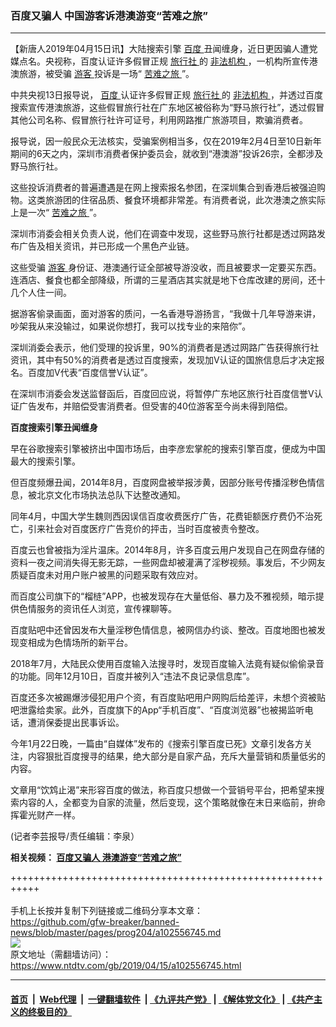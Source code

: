 ### 百度又骗人 中国游客诉港澳游变“苦难之旅”
------------------------

<div class="post_content" itemprop="articleBody">
 <p>
  【新唐人2019年04月15日讯】大陆搜索引擎
  <a href="https://www.ntdtv.com/gb/百度.htm">
   百度
  </a>
  丑闻缠身，近日更因骗人遭党媒点名。央视称，百度认证许多假冒正规
  <a href="https://www.ntdtv.com/gb/旅行社.htm">
   旅行社
  </a>
  的
  <a href="https://www.ntdtv.com/gb/非法机构.htm">
   非法机构
  </a>
  ，一机构所宣传港澳旅游，被受骗
  <a href="https://www.ntdtv.com/gb/游客.htm">
   游客
  </a>
  投诉是一场“
  <a href="https://www.ntdtv.com/gb/苦难之旅.htm">
   苦难之旅
  </a>
  ”。
 </p>
 <p>
  中共央视13日报导说，
  <a href="https://www.ntdtv.com/gb/百度.htm">
   百度
  </a>
  认证许多假冒正规
  <a href="https://www.ntdtv.com/gb/旅行社.htm">
   旅行社
  </a>
  的
  <a href="https://www.ntdtv.com/gb/非法机构.htm">
   非法机构
  </a>
  ，并透过百度搜索宣传港澳旅游，这些假冒旅行社在广东地区被俗称为“野马旅行社”，透过假冒其他公司名称、假冒旅行社许可证号，利用网路推广旅游项目，欺骗消费者。
 </p>
 <p>
  报导说，因一般民众无法核实，受骗案例相当多，仅在2019年2月4日至10日新年期间的6天之内，深圳市消费者保护委员会，就收到“港澳游”投诉26宗，全都涉及野马旅行社。
 </p>
 <p>
  这些投诉消费者的普遍遭遇是在网上搜索报名参团，在深圳集合到香港后被强迫购物。这类旅游团的住宿品质、餐食环境都非常差。有消费者说，此次港澳之旅实际上是一次“
  <a href="https://www.ntdtv.com/gb/苦难之旅.htm">
   苦难之旅
  </a>
  ”。
 </p>
 <p>
  深圳市消委会相关负责人说，他们在调查中发现，这些野马旅行社都是透过网路发布广告及相关资讯，并已形成一个黑色产业链。
 </p>
 <p>
  这些受骗
  <a href="https://www.ntdtv.com/gb/游客.htm">
   游客
  </a>
  身份证、港澳通行证全部被导游没收，而且被要求一定要买东西。连酒店、餐食也都全部降级，所谓的三星酒店其实就是地下仓库改建的房间，还十几个人住一间。
 </p>
 <p>
  据游客偷录画面，面对游客的质问，一名香港导游扬言，“我做十几年导游来讲，吵架我从来没输过，如果说你想打，我可以找专业的来陪你”。
 </p>
 <p>
  深圳消委会表示，他们受理的投诉里，90%的消费者是透过网路广告获得旅行社资讯，其中有50%的消费者是透过百度搜索，发现加V认证的国旅信息后才决定报名。百度加V代表“百度信誉V认证”。
 </p>
 <p>
  在深圳市消委会发送监督函后，百度回应说，将暂停广东地区旅行社百度信誉V认证广告发布，并赔偿受害消费者。但受害的40位游客至今尚未得到陪偿。
 </p>
 <p>
  <strong>
   百度搜索引擎丑闻缠身
  </strong>
 </p>
 <p>
  早在谷歌搜索引擎被挤出中国市场后，由李彦宏掌舵的搜索引擎百度，便成为中国最大的搜索引擎。
 </p>
 <p>
  但百度频爆丑闻，2014年8月，百度网盘被举报涉黄，因部分账号传播淫秽色情信息，被北京文化市场执法总队下达整改通知。
 </p>
 <p>
  同年4月，中国大学生魏则西因误信百度收费医疗广告，花费钜额医疗费仍不治死亡，引来社会对百度医疗广告竞价的抨击，当时百度被责令整改。
 </p>
 <p>
  百度云也曾被指为淫片温床。2014年8月，许多百度云用户发现自己在网盘存储的资料一夜之间消失得无影无踪，一些网盘却被灌满了淫秽视频。事发后，不少网友质疑百度未对用户账户被黑的问题采取有效应对。
 </p>
 <p>
  而百度公司旗下的“榴梿”APP，也被发现存在大量低俗、暴力及不雅视频，暗示提供色情服务的资讯任人浏览，宣传裸聊等。
 </p>
 <p>
  百度贴吧中还曾因发布大量淫秽色情信息，被网信办约谈、整改。百度地图也被发现变相成为色情场所的新平台。
 </p>
 <p>
  2018年7月，大陆民众使用百度输入法搜寻时，发现百度输入法竟有疑似偷偷录音的功能。同年12月10日，百度并被列入“违法不良记录信息库”。
 </p>
 <p>
  百度还多次被踢爆涉侵犯用户个资，有百度贴吧用户网购后给差评，未想个资被贴吧泄露给卖家。此外，百度旗下的App“手机百度”、“百度浏览器”也被揭监听电话，遭消保委提出民事诉讼。
 </p>
 <p>
  今年1月22日晚，一篇由“自媒体”发布的《搜索引擎百度已死》文章引发各方关注，内容狠批百度搜寻的结果，绝大部分是自家产品，充斥大量营销和质量低劣的内容。
 </p>
 <p>
  文章用“饮鸩止渴”来形容百度的做法，称百度只想做一个营销号平台，把希望来搜索内容的人，全都变为自家的流量，然后变现，这个策略就像在末日来临前，拚命挥霍光财产一样。
 </p>
 <p>
  (记者李芸报导/责任编辑：李泉）
 </p>
 <p>
  <strong>
   相关视频：
   <a href="https://www.ntdtv.com/b5/2019/04/15/a102556861.html">
    百度又骗人 港澳游变“苦难之旅”
   </a>
  </strong>
 </p>
 <div class="single_ad">
 </div>
</div>

+++++++++++++++++++++++++++++++++++++++++++++++++++++++++++<br/><br/>
手机上长按并复制下列链接或二维码分享本文章：<br/>
https://github.com/gfw-breaker/banned-news/blob/master/pages/prog204/a102556745.md <br/>
<a href='https://github.com/gfw-breaker/banned-news/blob/master/pages/prog204/a102556745.md'><img src='https://github.com/gfw-breaker/banned-news/blob/master/pages/prog204/a102556745.md.png'/></a> <br/>
原文地址（需翻墙访问）：https://www.ntdtv.com/gb/2019/04/15/a102556745.html


------------------------
#### [首页](https://github.com/gfw-breaker/banned-news/blob/master/README.md) &nbsp;|&nbsp; [Web代理](https://github.com/labour-camp/helloworld) &nbsp;|&nbsp; [一键翻墙软件](https://github.com/gfw-breaker/nogfw/blob/master/README.md) &nbsp;| [《九评共产党》](https://github.com/gfw-breaker/9ping.md/blob/master/README.md#九评之一评共产党是什么) | [《解体党文化》](https://github.com/gfw-breaker/jtdwh.md/blob/master/README.md) | [《共产主义的终极目的》](https://github.com/gfw-breaker/gczydzjmd.md/blob/master/README.md)

